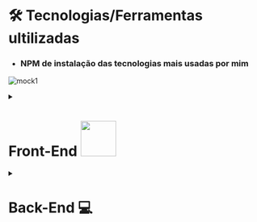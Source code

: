 


# 🛠️ Tecnologias/Ferramentas ultilizadas
* ### NPM  de instalação das tecnologias mais usadas por mim 

![mock1](https://user-images.githubusercontent.com/71772559/113493479-eceeda80-94b5-11eb-94ea-59e50e56a31f.png)


<details>
 <summary><h1>Front-End <img src="https://github.com/rafaballerini/ReactHooks/blob/master/public/React.svg.png?raw=true" width="70px"></h2></summary>

* ## Instalação React / Next.JS / Styled-Components
```
npm create next-app --nomeProjeto with-styled-components with-styled-components-app --typescript
```
```
npm i next@13 
```
```
npm i   next react react-dom    
```

* ## TypeScript  
```
npm i  typescript -D 
```
```
npm i  typescript @types/react @types/node -D 

```

* ## Style-components
```
npm i styled-components --save
```
```
npm i  -D babel-plugin-styled-components
```

 Para utilizaçâo do Styled Components com Next é necessário a criação do arquivo `babel.config.js` na raiz do projeto com as configurações a seguir:  


```.json
  {
  "presets": [
    "next/babel"
  ],
  "plugins": [
    [
      "styled-components",
      {
        "ssr": true,
        "displayName": true,
        "preprocess": false
      }
    ]
  ]
}
```

* ## React icons
[Buscar Icones](https://react-icons.github.io/react-icons/)
```
  npm i  react-icons --save 
```
* ## React Reveall
```
npm i  react-awesome-reveal @emotion/react --save
```
* ## React Tilt [site](https://mkosir.github.io/react-parallax-tilt/?path=/story/react-parallax-tilt--default)
```
npm i  react-parallax-tilt
```
* ## Animate.css
```
npm i  animate.css --save 
```
* ## Spline 3D
```
npm i  @splinetool/react-spline @splinetool/runtime
```

</details>
 
 
<details>
 <summary><h1>Back-End 💻</h2></summary>
 
  
<details>
 <summary><h2>ambiente Node.js</h2></summary>

```
 npm init -y   
```

* ## TSX 
```
 npm i tsx -D   
```

* ## TypeScript 
```
yarn add typescript @types/express @types/node -D 
```
 * ### Configuração do TypeScript
```
yarn tsc --init 
```
```
yarn tsc
```

 * ## compilar  TypeScript
```
yarn add ts-node-dev -D
```

## compilar TypeScript (Build)
* ###  tsup
```
npm i tsup -D
```
 
 
  ```.json
 {
   "scripts": {
     "start": "tsx src/server.ts",
     "dev": "tsx watch src/server.ts",
     "build": "tsup src",
     "test": "viteste"
   }
 }
 ```
 
</details>

<details>
 <summary><h2>Framework</h2></summary>
 
  * ###  Express
  
    ```
     npm i express   
    ```
    ```
     npm i  @types/express -D 
    ```
  
  * ###  Fastify
  
    ```
     npm i express   
    ```
    ```
     npm i  @types/express -D 
    ```
  
  * ###  Nest.JS
  
   ```
    npm i express   
   ```
   ```
     npm i  @types/express -D 
   ```
 
</details>
 
<details>
 <summary><h2>Testes</h2></summary>

 * ###  Viteste
 
 ```
  npm i viteste -D
 ```
 
</details>

<details>
 <summary><h2>ORM</h2></summary>
* ### Type ORM

#### -> Com PostgreSQL 
```
 yarn  typeorm reflect-metadata pg
```

#### Criando Migrations
```
 yarn add typeorm migration:create -n CreateCategories
```

* ### Prisma
```
 npm i -D prisma
```
```
 npm i @prisma/client
```
#### Iniciando Database
```
 npx prisma init --datasource-provider sqlite
```
* ## Ejs
```
 express nomeProjeto --ejs   
```

* ## Sequelize
```
 yarn add sequelize
```
```
yarn add sequelize-cli -D
```
### Models co sequelize

```
yarn sequelize init:models
```

<details/>

<details>
 <summary><h2>Database</h2></summary>

* ## MySQL 
```
yarn add install mysql2
```
<details/>
 
<details>
<summary><h2>Database</h2></summary>

* ## axios
```
 yarn add --save axios   
```
<details/>
 
<details>
<summary><h2>Database</h2></summary>

* ## GraphQL
```
 yarn add type-graphql graphql apollo-server class-validator reflect-metadata
 
```
```
 yarn add type-g
 
```
<details/>

# CMS
* ## Prismic
```
 yarn add @prismicio/react @prismicio/client
``
 
</details> 





# Ferramentas Extras

* [CSS Buttons](https://uiverse.io)
* [Neumorphism](https://neumorphism.io/#e0e0e0)
* [Efeito Vidro](https://css.glass/)
* [Box-Shadow CSS Generator](https://html-css-js.com/css/generator/box-shadow/)
* [FANCY-BORDER-RADIUS](https://9elements.github.io/fancy-border-radius/)

